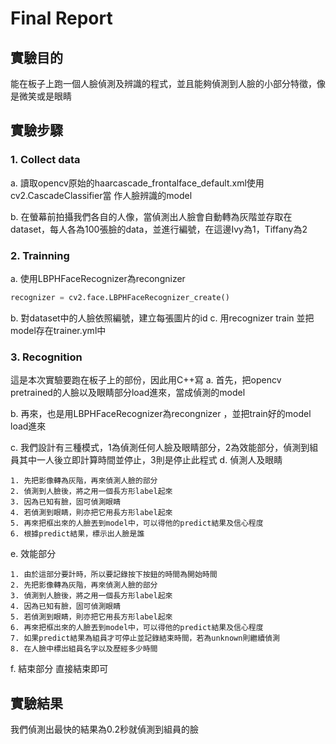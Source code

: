 # Final Report
## 實驗目的
能在板子上跑一個人臉偵測及辨識的程式，並且能夠偵測到人臉的小部分特徵，像是微笑或是眼睛
## 實驗步驟
### 1. Collect data
a.	讀取opencv原始的haarcascade_frontalface_default.xml使用cv2.CascadeClassifier當  作人臉辨識的model

b.	在螢幕前拍攝我們各自的人像，當偵測出人臉會自動轉為灰階並存取在dataset，每人各為100張臉的data，並進行編號，在這邊Ivy為1，Tiffany為2
### 2. Trainning
a.	使用LBPHFaceRecognizer為recongnizer 
```python 
recognizer = cv2.face.LBPHFaceRecognizer_create()
```
b.	對dataset中的人臉依照編號，建立每張圖片的id
c.	用recognizer train 並把 model存在trainer.yml中
### 3. Recognition
這是本次實驗要跑在板子上的部份，因此用C++寫
a.	首先，把opencv pretrained的人臉以及眼睛部分load進來，當成偵測的model
 
b.	再來，也是用LBPHFaceRecognizer為recongnizer ，並把train好的model load進來
 
c.	我們設計有三種模式，1為偵測任何人臉及眼睛部分，2為效能部分，偵測到組員其中一人後立即計算時間並停止，3則是停止此程式
d.	偵測人及眼睛

    1. 先把影像轉為灰階，再來偵測人臉的部分
    2. 偵測到人臉後，將之用一個長方形label起來
    3. 因為已知有臉，固可偵測眼睛
    4. 若偵測到眼睛，則亦把它用長方形label起來
    5. 再來把框出來的人臉丟到model中，可以得他的predict結果及信心程度
    6. 根據predict結果，標示出人臉是誰

e.	效能部分

    1. 由於這部分要計時，所以要記錄按下按鈕的時間為開始時間
    2. 先把影像轉為灰階，再來偵測人臉的部分
    3. 偵測到人臉後，將之用一個長方形label起來
    4. 因為已知有臉，固可偵測眼睛
    5. 若偵測到眼睛，則亦把它用長方形label起來
    6. 再來把框出來的人臉丟到model中，可以得他的predict結果及信心程度
    7. 如果predict結果為組員才可停止並記錄結束時間，若為unknown則繼續偵測
    8. 在人臉中標出組員名字以及歷經多少時間
f.	結束部分
直接結束即可
## 實驗結果
我們偵測出最快的結果為0.2秒就偵測到組員的臉
